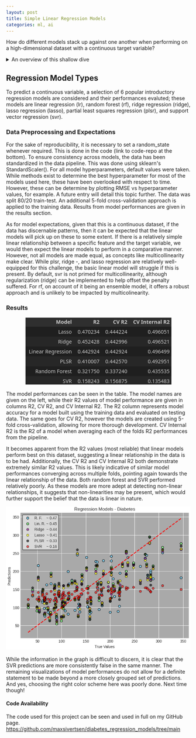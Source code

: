 ```yaml
---
layout: post
title: Simple Linear Regression Models
categories: ml, ai
---
```


How do different models stack up against one another when performing on a high-dimensional dataset with a continuous target variable?

<details>
  <summary>An overview of this shallow dive</summary>

A dataset provided by sk-learn is used to evaluate the performance across a handful of introductory machine learning models. The dataset consists of 442 observations and 10 predictor features, and a target variable. K-Fold cross-validation is employed to provide a more robust evaluation of model performance, however it is necessary to note that it does not return a singular model. In situations with smaller datasets, this can test against random variation in the data split (training/testing).

</details>

## Regression Model Types

To predict a continuous variable, a selection of 6 popular introductory regression models are considered and their performances evaluted; these models are linear regression (lr), random forest (rf), ridge regression (ridge), lasso regression (lasso), partial least squares regression (plsr), and support vector regression (svr).

### Data Preprocessing and Expectations

For the sake of reproducibility, it is necessary to set a random_state whenever required. This is done in the code (link to code-repo at the bottom). To ensure consistency across models, the data has been standardized in the data pipeline. This was done using sklearn's StandardScaler(). For all model hyperparameters, default values were taken. While methods exist to determine the best hyperparameter for most of the models used here, these have been overlooked with respect to time. However, these can be determine by plotting RMSE vs hyperparameter values, for example. A future entry will detail this topic further. The data was split 80/20 train-test. An additional 5-fold cross-validation approach is applied to the training data. Results from model performances are given in the results section.

As for model expectations, given that this is a continuous dataset, if the data has discernable patterns, then it can be expected that the linear models will pick up on these to some extent. If there is a relatively simple linear relationship between a specific feature and the target variable, we would then expect the linear models to perform in a comparative manner. However, not all models are made equal, as concepts like multicollinearity make clear. While plsr, ridge -, and lasso regression are relatively well-equipped for this challenge, the basic linear model will struggle if this is present. By default, svr is not primed for multicollinearity, although regularization (ridge) can be implemented to help offset the penalty suffered. For rf, on account of it being an ensemble model, it offers a robust approach and is unlikely to be impacted by multicolinearity.

### Results

<p align="center">
  <img src="/assets/blog_posts/aug24_diabetes/r2_table.png" alt="Diabetes Model Performances">
</p>

The model performances can be seen in the table. The model names are given on the left, while their R2 values of model performance are given in columns R2, CV R2, and CV Internal R2. The R2 column represents model accuracy for a model built using the training data and evaluated on testing data. The same goes for CV R2, however the models are created using 5-fold cross-validation, allowing for more thorough development. CV Internal R2 is the R2 of a model when averaging each of the folds R2 performances from the pipeline.

It becomes apparent from the R2 values (most reliable) that linear models perform best on this dataset, suggesting a linear relationship in the data is to be had. Additionally, the CV R2 and CV Internal R2 both demonstrate extremely similar R2 values. This is likely indicative of similar model performances converging across multiple folds, pointing again towards the linear relationship of the data. Both random forest and SVR performed relatively poorly. As these models are more adept at detecting non-linear relationships, it suggests that non-linearities may be present, which would further support the belief that the data is linear in nature.

![Diabetes Graph](/assets/blog_posts/aug24_diabetes/diabetes_model_graph.png)

While the information in the graph is difficult to discern, it is clear that the SVR predictions are more consistently false in the same manner. The remaining visualizations of model performances do not allow for a definite statement to be made beyond a more closely grouped set of predictions. And yes, choosing the right color scheme here was poorly done. Next time though!



#### Code Availability

The code used for this project can be seen and used in full on my GitHub page.
https://github.com/maxsivertsen/diabetes_regression_models/tree/main